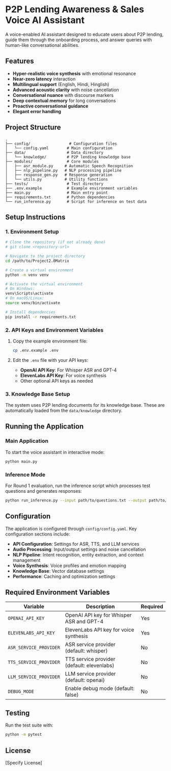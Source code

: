# P2P Lending Awareness & Sales Voice AI Assistant

A voice-enabled AI assistant designed to educate users about P2P lending, guide them through the onboarding process, and answer queries with human-like conversational abilities.

## Features

- **Hyper-realistic voice synthesis** with emotional resonance
- **Near-zero latency** interaction
- **Multilingual support** (English, Hindi, Hinglish)
- **Advanced acoustic clarity** with noise cancellation
- **Conversational nuance** with discourse markers
- **Deep contextual memory** for long conversations
- **Proactive conversational guidance**
- **Elegant error handling**

## Project Structure

```
.
├── config/                 # Configuration files
│   └── config.yaml        # Main configuration
├── data/                  # Data directory
│   └── knowledge/         # P2P lending knowledge base
├── modules/               # Core modules
│   ├── asr_module.py     # Automatic Speech Recognition
│   ├── nlp_pipeline.py   # NLP processing pipeline
│   ├── response_gen.py   # Response generation
│   └── utils.py          # Utility functions
├── tests/                 # Test directory
├── .env.example           # Example environment variables
├── main.py                # Main entry point
├── requirements.txt       # Python dependencies
└── run_inference.py       # Script for inference on test data
```

## Setup Instructions

### 1. Environment Setup

```bash
# Clone the repository (if not already done)
# git clone <repository-url>

# Navigate to the project directory
cd /path/to/Project2.0Matrix

# Create a virtual environment
python -m venv venv

# Activate the virtual environment
# On Windows:
venv\Scripts\activate
# On macOS/Linux:
source venv/bin/activate

# Install dependencies
pip install -r requirements.txt
```

### 2. API Keys and Environment Variables

1. Copy the example environment file:
   ```bash
   cp .env.example .env
   ```

2. Edit the `.env` file with your API keys:
   - **OpenAI API Key**: For Whisper ASR and GPT-4
   - **ElevenLabs API Key**: For voice synthesis
   - Other optional API keys as needed

### 3. Knowledge Base Setup

The system uses P2P lending documents for its knowledge base. These are automatically loaded from the `data/knowledge` directory.

## Running the Application

### Main Application

To start the voice assistant in interactive mode:

```bash
python main.py
```

### Inference Mode

For Round 1 evaluation, run the inference script which processes test questions and generates responses:

```bash
python run_inference.py --input path/to/questions.txt --output path/to/responses.txt
```

## Configuration

The application is configured through `config/config.yaml`. Key configuration sections include:

- **API Configuration**: Settings for ASR, TTS, and LLM services
- **Audio Processing**: Input/output settings and noise cancellation
- **NLP Pipeline**: Intent recognition, entity extraction, and context management
- **Voice Synthesis**: Voice profiles and emotion mapping
- **Knowledge Base**: Vector database settings
- **Performance**: Caching and optimization settings

## Required Environment Variables

| Variable | Description | Required |
|----------|-------------|----------|
| `OPENAI_API_KEY` | OpenAI API key for Whisper ASR and GPT-4 | Yes |
| `ELEVENLABS_API_KEY` | ElevenLabs API key for voice synthesis | Yes |
| `ASR_SERVICE_PROVIDER` | ASR service provider (default: whisper) | No |
| `TTS_SERVICE_PROVIDER` | TTS service provider (default: elevenlabs) | No |
| `LLM_SERVICE_PROVIDER` | LLM service provider (default: openai) | No |
| `DEBUG_MODE` | Enable debug mode (default: false) | No |

## Testing

Run the test suite with:

```bash
python -m pytest
```

## License

[Specify License]